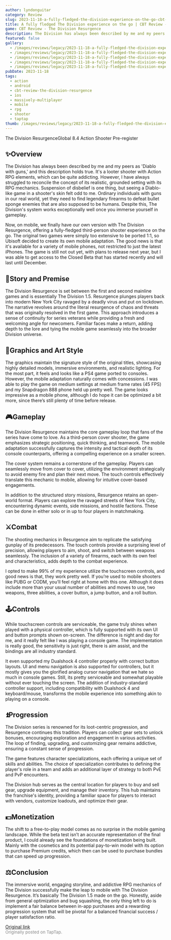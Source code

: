 ```yaml
---
author: lyndonguitar
category: Review
slug: 2023-11-18-a-fully-fledged-the-division-experience-on-the-go-cbt-review-the-division-resurgence
title: A fully fledged The Division experience on the go | CBT Review - The Division Resurgence
game: CBT Review - The Division Resurgence
description: The Division has always been described by me and my peers as 'Diablo with guns,' and this description holds true. It's a looter shooter with Action RPG elements, which can be quite addicting. However, I have always struggled to reconcile the concept of its realistic, grounded setting with its RPG mechanics. Suspension of disbelief is one thing, but seeing a Diablo-like game in a shooter's skin felt odd to me. Ordinary individuals with guns in our real world, yet they need to find legendary firearms to defeat bullet sponge enemies that are also supposed to be humans. Despite this, The Division's system works exceptionally well once you immerse yourself in gameplay.
featured: false
gallery:
  - /images/reviews/legacy/2023-11-18-a-fully-fledged-the-division-experience-on-the-go--cbt-review---the-division-resurgence-0.avif
  - /images/reviews/legacy/2023-11-18-a-fully-fledged-the-division-experience-on-the-go--cbt-review---the-division-resurgence-1.avif
  - /images/reviews/legacy/2023-11-18-a-fully-fledged-the-division-experience-on-the-go--cbt-review---the-division-resurgence-2.avif
  - /images/reviews/legacy/2023-11-18-a-fully-fledged-the-division-experience-on-the-go--cbt-review---the-division-resurgence-3.avif
  - /images/reviews/legacy/2023-11-18-a-fully-fledged-the-division-experience-on-the-go--cbt-review---the-division-resurgence-4.avif
pubDate: 2023-11-18
tags:
  - action
  - android
  - cbt-review-the-division-resurgence
  - ios
  - massively-multiplayer
  - mobile
  - rpg
  - shooter
  - taptap
thumb: /images/reviews/legacy/2023-11-18-a-fully-fledged-the-division-experience-on-the-go--cbt-review---the-division-resurgence-0.avif
---
```


The Division ResurgenceGlobal
8.4
Action
Shooter
Pre-register


## ✨Overview

The Division has always been described by me and my peers as 'Diablo with guns,' and this description holds true. It's a looter shooter with Action RPG elements, which can be quite addicting. However, I have always struggled to reconcile the concept of its realistic, grounded setting with its RPG mechanics. Suspension of disbelief is one thing, but seeing a Diablo-like game in a shooter's skin felt odd to me. Ordinary individuals with guns in our real world, yet they need to find legendary firearms to defeat bullet sponge enemies that are also supposed to be humans. Despite this, The Division's system works exceptionally well once you immerse yourself in gameplay.

Now, on mobile, we finally have our own version with The Division Resurgence, offering a fully-fledged third-person shooter experience on the go. The original two games were simply too extensive to be ported 1:1, so Ubisoft decided to create its own mobile adaptation. The good news is that it's available for a variety of mobile phones, not restricted to just the latest iPhones. The game is still not out yet, with plans to release next year, but I was able to get access to the Closed Beta that has started recently and will last until December.


## 📖Story and Premise

The Division Resurgence is set between the first and second mainline games and is essentially The Division 1.5. Resurgence plunges players back into modern New York City ravaged by a deadly virus and put on lockdown. The narrative revolves around the literal resurgence of chaos and threats that was originally resolved in the first game. This approach introduces a sense of continuity for series veterans while providing a fresh and welcoming angle for newcomers. Familiar faces make a return, adding depth to the lore and tying the mobile game seamlessly into the broader Division universe.


## 🎨Graphics and Art Style

The graphics maintain the signature style of the original titles, showcasing highly detailed models, immersive environments, and realistic lighting. For the most part, it feels and looks like a PS4 game ported to consoles. However, the mobile adaptation naturally comes with concessions. I was able to play the game on medium settings at medium frame rates (45 FPS) and my Snapdragon 888 phone held up pretty well. The game looks impressive as a mobile phone, although I do hope it can be optimized a bit more, since there’s still plenty of time before release.


## 🎮Gameplay

The Division Resurgence maintains the core gameplay loop that fans of the series have come to love. As a third-person cover shooter, the game emphasizes strategic positioning, quick thinking, and teamwork. The mobile adaptation successfully captures the intensity and tactical depth of its console counterparts, offering a compelling experience on a smaller screen.

The cover system remains a cornerstone of the gameplay. Players can seamlessly move from cover to cover, utilizing the environment strategically to avoid enemy fire and plan their next move. The touch controls effectively translate this mechanic to mobile, allowing for intuitive cover-based engagements.

In addition to the structured story missions, Resurgence retains an open-world format. Players can explore the ravaged streets of New York City, encountering dynamic events, side missions, and hostile factions.  These can be done in either solo or in up to four players in matchmaking.


## ⚔️Combat

The shooting mechanics in Resurgence aim to replicate the satisfying gunplay of its predecessors. The touch controls provide a surprising level of precision, allowing players to aim, shoot, and switch between weapons seamlessly. The inclusion of a variety of firearms, each with its own feel and characteristics, adds depth to the combat experience.

I opted to make 99% of my experience utilize the touchscreen controls, and good news is that, they work pretty well. If you’re used to mobile shooters like PUBG or CODM, you’ll feel right at home with this one. Although it does include more than your usual number of abilities and moves to use, two weapons, three abilities, a cover button, a jump button, and a roll button.


## 🕹Controls

While touchscreen controls are serviceable, the game truly shines when played with a physical controller, which is fully supported with its own UI and button prompts shown on-screen. The difference is night and day for me, and it really felt like I was playing a console game. The implementation is really good, the sensitivity is just right, there is aim assist, and the bindings are all industry standard.

It even supported my Dualshock 4 controller properly with correct button layouts. UI and menu navigation is also supported for controllers, but it mostly gives you the glorified analog cursor navigation that we hate so much in console games. Still, its pretty serviceable and somewhat playable without ever touching the screen. The addition of industry-standard controller support, including compatibility with Dualshock 4 and keyboard/mouse, transforms the mobile experience into something akin to playing on a console.


## ⏫Progression

The Division series is renowned for its loot-centric progression, and Resurgence continues this tradition. Players can collect gear sets to unlock bonuses, encouraging exploration and engagement in various activities. The loop of finding, upgrading, and customizing gear remains addictive, ensuring a constant sense of progression.

The game features character specializations, each offering a unique set of skills and abilities. The choice of specialization contributes to defining the player's role in a team and adds an additional layer of strategy to both PvE and PvP encounters.

The Division hub serves as the central location for players to buy and sell gear, upgrade equipment, and manage their inventory. This hub maintains the franchise's identity, providing a familiar space for players to interact with vendors, customize loadouts, and optimize their gear.


## 💵Monetization

The shift to a free-to-play model comes as no surprise in the mobile gaming landscape. While the beta test isn’t an accurate representation of the final product, I could already see the foundations of monetization being built. Mainly with the cosmetics and its potential pay-to-win model with its option to purchase Premium credits, which then can be used to purchase bundles that can speed up progression.


## ⚖️Conclusion

The immersive world, engaging storyline, and addictive RPG mechanics of The Division successfully make the leap to mobile with The Division Resurgence. It’s basically The Division 1.5 made on the go. Honestly, aside from general optimization and bug squashing, the only thing left to do is implement a fair balance between in-app purchases and a rewarding progression system that will be pivotal for a balanced financial success / player satisfaction ratio.

[Original link](https://www.taptap.io/post/6561122)<br><span style="font-size: 0.95em; color: #888;">Originally posted on TapTap.</span>